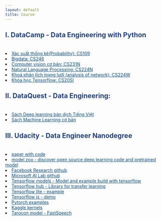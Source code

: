 ```yaml
---
layout: default
title: Course
---
```


<div>
	<div>
	<h2><p style="text-align: left; color: #204081; font-weight: bold">I. DataCamp - Data Engineering with Python</p></h2>
	<br>
	<nav>
		<li><a style="text-align: left; color: #074B80"  href="http://web.stanford.edu/class/cs109/">Xác suất thống kê(Probability): CS109</a></li>
		<li><a style="text-align: left; color: #074B80"  href="http://web.stanford.edu/class/cs246/">Bigdata: CS246</a></li>
		<li><a style="text-align: left; color: #074B80"  href="http://cs231n.stanford.edu/">Computer vision cơ bản: CS231N</a></li>
		<li><a style="text-align: left; color: #074B80"  href="http://web.stanford.edu/class/cs224n/">Natural Language Processing: CS224N</a></li>
		<li><a style="text-align: left; color: #074B80"  href="http://web.stanford.edu/class/cs224w/">Khoá phân tích mạng lưới (analysis of network): CS224W</a></li>
		<li><a style="text-align: left; color: #074B80"  href="https://web.stanford.edu/class/cs20si/">Khóa học Tensorflow: CS20SI</a></li>
	</nav>
	</div>
	<div>
	<h2><p style="text-align: left; color: #204081; font-weight: bold">II. DataQuest - Data Engineering:</p></h2>
	<br>
	<nav>
		<li><a style="text-align: left; color: #074B80"  href="https://dlbookvn.gitlab.io/deeplearning/">Sách Deep learning bàn dịch Tiếng Việt</a></li>
		<li><a style="text-align: left; color: #074B80"  href="https://machinelearningcoban.com/ebook/">Sách Machine Learning cơ bản</a></li>
	</nav>
	</div>
	<div>
	<h2><p style="text-align: left; color: #204081; font-weight: bold">III. Udacity - Data Engineer Nanodegree</p></h2>
	<br>
	<nav>
		<li><a style="text-align: left; color: #074B80"  href="https://paperswithcode.com/">paper with code</a></li>
		<li><a style="text-align: left; color: #074B80"  href="https://modelzoo.co/">model zoo - discover open source deep learning code and pretrained model</a></li>
		<li><a style="text-align: left; color: #074B80"  href="https://github.com/facebookresearch">Facebook Research github</a></li>
		<li><a style="text-align: left; color: #074B80"  href="https://github.com/microsoft/ailab">Microsoft AI Lab github</a></li>
		<li><a style="text-align: left; color: #074B80"  href="https://github.com/tensorflow/models/">Tensorflow models - Model and example build with tensorflow</a></li>
		<li><a style="text-align: left; color: #074B80"  href="https://github.com/tensorflow/hub/">Tensorflow hub - Library for transfer learning</a></li>
		<li><a style="text-align: left; color: #074B80"  href="https://github.com/tensorflow/tensorflow/tree/master/tensorflow/lite/g3doc/models">Tensorflow lite - example</a></li>
		<li><a style="text-align: left; color: #074B80"  href="https://www.tensorflow.org/js/demos">Tensorflow js - demo</a></li>
		<li><a style="text-align: left; color: #074B80"  href="https://github.com/pytorch/examples">Pytorch examples</a></li>
		<li><a style="text-align: left; color: #074B80"  href="https://www.kaggle.com/kernels">Kaggle kernels</a></li>
		<li><a style="text-align: left; color: #074B80"  href="https://github.com/xcmyz/FastSpeech">Tarocon model - FastSpeech</a></li>
	</nav>
	</div>
	<div>
</div>




